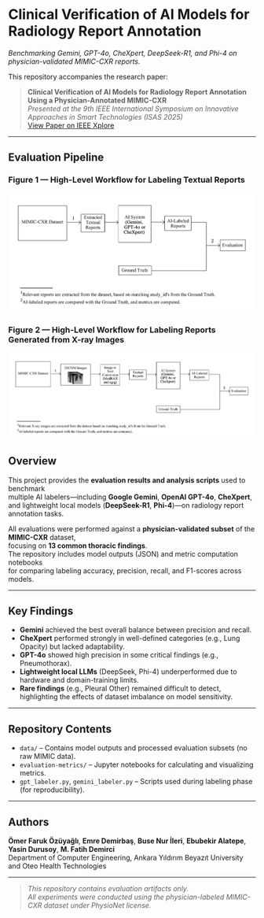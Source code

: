 # Clinical Verification of AI Models for Radiology Report Annotation
*Benchmarking Gemini, GPT-4o, CheXpert, DeepSeek-R1, and Phi-4 on physician-validated MIMIC-CXR reports.*

This repository accompanies the research paper:

> **Clinical Verification of AI Models for Radiology Report Annotation Using a Physician-Annotated MIMIC-CXR**  
> *Presented at the 9th IEEE International Symposium on Innovative Approaches in Smart Technologies (ISAS 2025)*  
> [View Paper on IEEE Xplore](https://ieeexplore.ieee.org/document/11101953)

---

## Evaluation Pipeline

### Figure 1 — High-Level Workflow for Labeling Textual Reports
<p align="center">
  <img src="images/fig1_textual_workflow.png" alt="Workflow for Labeling Textual Reports" width="700"/>
</p>

### Figure 2 — High-Level Workflow for Labeling Reports Generated from X-ray Images
<p align="center">
  <img src="images/fig2_image_workflow.png" alt="Workflow for Labeling Reports from X-ray Images" width="700"/>
</p>

## Overview

This project provides the **evaluation results and analysis scripts** used to benchmark  
multiple AI labelers—including **Google Gemini**, **OpenAI GPT-4o**, **CheXpert**,  
and lightweight local models (**DeepSeek-R1**, **Phi-4**)—on radiology report annotation tasks.  

All evaluations were performed against a **physician-validated subset** of the **MIMIC-CXR** dataset,  
focusing on **13 common thoracic findings**.  
The repository includes model outputs (JSON) and metric computation notebooks  
for comparing labeling accuracy, precision, recall, and F1-scores across models.  

---

## Key Findings

- **Gemini** achieved the best overall balance between precision and recall.  
- **CheXpert** performed strongly in well-defined categories (e.g., Lung Opacity) but lacked adaptability.  
- **GPT-4o** showed high precision in some critical findings (e.g., Pneumothorax).  
- **Lightweight local LLMs** (DeepSeek, Phi-4) underperformed due to hardware and domain-training limits.  
- **Rare findings** (e.g., Pleural Other) remained difficult to detect,  
  highlighting the effects of dataset imbalance on model sensitivity.

---

## Repository Contents

- `data/` – Contains model outputs and processed evaluation subsets (no raw MIMIC data).  
- `evaluation-metrics/` – Jupyter notebooks for calculating and visualizing metrics.  
- `gpt_labeler.py`, `gemini_labeler.py` – Scripts used during labeling phase (for reproducibility).  

---

## Authors

**Ömer Faruk Özüyağlı**, **Emre Demirbaş**, **Buse Nur İleri**, **Ebubekir Alatepe**,  
**Yasin Durusoy**, **M. Fatih Demirci**  
Department of Computer Engineering, Ankara Yıldırım Beyazıt University  
and Oteo Health Technologies

---

> *This repository contains evaluation artifacts only.  
> All experiments were conducted using the physician-labeled MIMIC-CXR dataset under PhysioNet license.*
